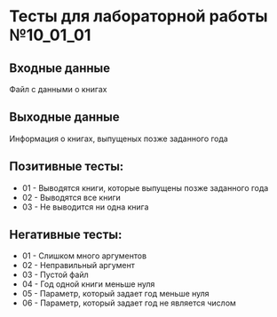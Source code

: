 # Тесты для лабораторной работы №10_01_01
## Входные данные
Файл с данными о книгах
## Выходные данные
Информация о книгах, выпущеных позже заданного года
## Позитивные тесты:
- 01 - Выводятся книги, которые выпущены позже заданного года
- 02 - Выводятся все книги
- 03 - Не выводится ни одна книга
## Негативные тесты:
- 01 - Слишком много аргументов
- 02 - Неправильный аргумент
- 03 - Пустой файл
- 04 - Год одной книги меньше нуля
- 05 - Параметр, который задает год меньше нуля
- 06 - Параметр, который задает год не является числом

